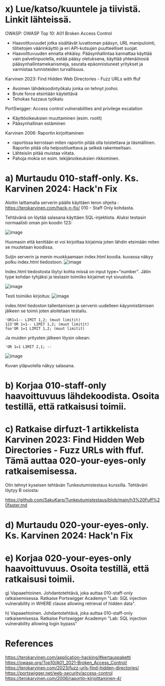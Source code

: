 # x) Lue/katso/kuuntele ja tiivistä. Linkit lähteissä.

OWASP: OWASP Top 10: A01 Broken Access Control
- Haavoittuvuudet jotka sisältävät luvattoman pääsyn, URL manipulointi, tilitietojen väärinkäyttö ja eri API-kutsujen puutteelliset suojat.
- Haavoittuvuuden ennalta ehkäisy. Pääsynhallintaa kannattaa käyttää vain palvelinpuolella, estää pääsy oletuksena, käyttää yhtenäöiosiä pääsynhallintamekanismeja, seurata epäonnistuneet yritykset ja varmistaa tunnisteiden turvallisuus.

Karvinen 2023: Find Hidden Web Directories - Fuzz URLs with ffuf
- Avoimen lähdekoodintyökalu jonka on tehnyt joohoi.
- Brute force etsintään käytettävä
- Tehokas fuzzaus työkalu

PortSwigger: Access control vulnerabilities and privilege escalation

- Käyttöoikeuksien muuttaminen (esim. roolit)
- Pääsynhallinan estäminen

Karvinen 2006: Raportin kirjoittaminen

- raportissa kerrotaan miten raportin pitää olla toistettava ja täsmällinen. Raportin pitää olla helpostiluettava ja selkeä rakenteeltaan.
- Lähteisiin pitää muistaa viitata.
- Pahoja mokia on esim. tekijänoikeuksien rikkominen.


# a) Murtaudu 010-staff-only. Ks. Karvinen 2024: Hack'n Fix

Aloitin laittamalla serverin päälle käyttäen teron ohjeita : https://terokarvinen.com/hack-n-fix/ 010 - Staff Only kohdasta.

Tehtävänä on löytää salasana käyttäen SQL-injektiota. Aluksi testasin normaalisti oman pin koodin 123:

![image](https://github.com/user-attachments/assets/6488181b-b5ba-4998-9f7b-f5d1a39438a3)

Huomasin että kenttään ei voi kirjoittaa kirjaimia joten lähdin etsimään miten se muutetaan koodissa.

Suljin serverin ja menin muokkaamaan index.html koodia. kuvassa näkyy polku index.html tiedostoon.
![image](https://github.com/user-attachments/assets/bc88e0d6-cd47-4308-a2b6-fa1e4b6ca36e)

Index.html tiedostosta löytyi kohta missä on input type="number". Jätin type kohdan tyhjäksi ja testasin toimiiko kirjaimet nyt sivustolla. 

![image](https://github.com/user-attachments/assets/1d7b4773-2819-45e7-8a1c-878bbd161f37)

Testi toimiiko kirjoitus: ![image](https://github.com/user-attachments/assets/1ba1dea4-9974-4f58-a346-88a6cdd39608)

index.html tiedoston tallentamisen ja serverin uudelleen käyynnistämisen jälkeen se toimii joten aloitetaan testailu.

    
    'OR1=1-- LIMIT 1,2; (muut limitit)
    123'OR 1=1-- LIMIT 1,2; (muut limitit)
    foo'OR 1=1 LIMIT 1,2; (muut limitit)
    
Ja muiden yritysten jälkeen löysin oikean:

    'OR 1=1 LIMIT 2,1; --

![image](https://github.com/user-attachments/assets/f6b69029-c8f2-464a-af51-4cc04588ef7b)

Kuvan yläpuolella näkyy salasana.



    

    





# b) Korjaa 010-staff-only haavoittuvuus lähdekoodista. Osoita testillä, että ratkaisusi toimii.

# c) Ratkaise dirfuzt-1 artikkelista Karvinen 2023: Find Hidden Web Directories - Fuzz URLs with ffuf. Tämä auttaa 020-your-eyes-only ratkaisemisessa.

Olin tehnyt kyseisen tehtävän Tunkeutumistestaus kurssilla. Tehtäväni löytyy B osiosta: 

https://github.com/SakuKarp/Tunkeutumistestaus/blob/main/h3%20Fuff%20faster.md


# d) Murtaudu 020-your-eyes-only. Ks. Karvinen 2024: Hack'n Fix

# e) Korjaa 020-your-eyes-only haavoittuvuus. Osoita testillä, että ratkaisusi toimii.

g) Vapaaehtoinen. Johdantotehtävä, joka auttaa 010-staff-only ratkaisemisessa. Ratkaise Portswigger Academyn "Lab: SQL injection vulnerability in WHERE clause allowing retrieval of hidden data".

h) Vapaaehtoinen. Johdantotehtävä, joka auttaa 010-staff-only ratkaisemisessa. Ratkaise Portswigger Academyn "Lab: SQL injection vulnerability allowing login bypass"

# References
https://terokarvinen.com/application-hacking/#kertauspaketti
https://owasp.org/Top10/A01_2021-Broken_Access_Control/
https://terokarvinen.com/2023/fuzz-urls-find-hidden-directories/
https://portswigger.net/web-security/access-control
https://terokarvinen.com/2006/raportin-kirjoittaminen-4/
